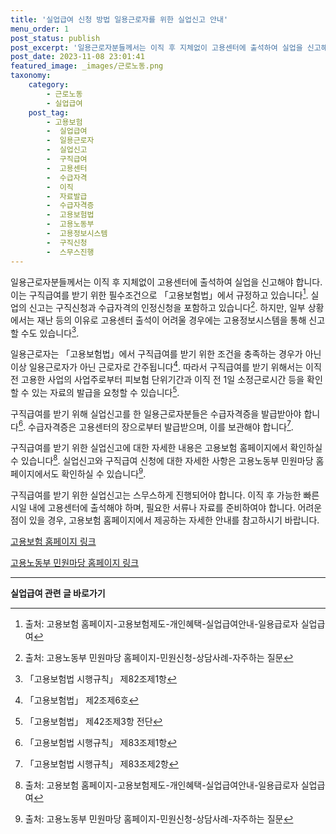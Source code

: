 ```yaml
---
title: '실업급여 신청 방법 일용근로자를 위한 실업신고 안내'
menu_order: 1
post_status: publish
post_excerpt: '일용근로자분들께서는 이직 후 지체없이 고용센터에 출석하여 실업을 신고해야 합니다. 이는 구직급여를 받기 위한 필수조건으로  고용보험법 에서 규정하고 있습니다  1 . 실업의 신고는 구직신청과 수급자격의 인정신청을 포함하고 있습니다  2 . 하지만, 일부 상황에서는 재난 등의 이유로 고용센터 출석이 어려울 경우에는 고용정보시스템을 통해 신고할 수도 있습니다  4 .'
post_date: 2023-11-08 23:01:41
featured_image: _images/근로노동.png
taxonomy:
    category:
        - 근로노동
        - 실업급여
    post_tag:
        - 고용보험
        -  실업급여
        -  일용근로자
        -  실업신고
        -  구직급여
        -  고용센터
        -  수급자격
        -  이직
        -  자료발급
        -  수급자격증
        -  고용보험법
        -  고용노동부
        -  고용정보시스템
        -  구직신청
        -  스무스진행
---
```



일용근로자분들께서는 이직 후 지체없이 고용센터에 출석하여 실업을 신고해야 합니다. 이는 구직급여를 받기 위한 필수조건으로 「고용보험법」에서 규정하고 있습니다[^1]. 실업의 신고는 구직신청과 수급자격의 인정신청을 포함하고 있습니다[^2]. 하지만, 일부 상황에서는 재난 등의 이유로 고용센터 출석이 어려울 경우에는 고용정보시스템을 통해 신고할 수도 있습니다[^4].

일용근로자는 「고용보험법」에서 구직급여를 받기 위한 조건을 충족하는 경우가 아닌 이상 일용근로자가 아닌 근로자로 간주됩니다[^6]. 따라서 구직급여를 받기 위해서는 이직 전 고용한 사업의 사업주로부터 피보험 단위기간과 이직 전 1일 소정근로시간 등을 확인할 수 있는 자료의 발급을 요청할 수 있습니다[^9].

구직급여를 받기 위해 실업신고를 한 일용근로자분들은 수급자격증을 발급받아야 합니다[^12]. 수급자격증은 고용센터의 장으로부터 발급받으며, 이를 보관해야 합니다[^15].

구직급여를 받기 위한 실업신고에 대한 자세한 내용은 고용보험 홈페이지에서 확인하실 수 있습니다[^1]. 실업신고와 구직급여 신청에 대한 자세한 사항은 고용노동부 민원마당 홈페이지에서도 확인하실 수 있습니다[^2].

구직급여를 받기 위한 실업신고는 스무스하게 진행되어야 합니다. 이직 후 가능한 빠른 시일 내에 고용센터에 출석해야 하며, 필요한 서류나 자료를 준비하여야 합니다. 어려운 점이 있을 경우, 고용보험 홈페이지에서 제공하는 자세한 안내를 참고하시기 바랍니다.

[고용보험 홈페이지 링크](http://www.keis.or.kr)

[고용노동부 민원마당 홈페이지 링크](http://www.moel.go.kr)

[^1]: 출처: 고용보험 홈페이지-고용보험제도-개인혜택-실업급여안내-일용급로자 실업급여
[^2]: 출처: 고용노동부 민원마당 홈페이지-민원신청-상담사례-자주하는 질문
[^4]: 「고용보험법 시행규칙」 제82조제1항
[^6]: 「고용보험법」 제2조제6호
[^9]: 「고용보험법」 제42조제3항 전단
[^12]: 「고용보험법 시행규칙」 제83조제1항
[^15]: 「고용보험법 시행규칙」 제83조제2항
<!-- wp:separator -->
<hr class="wp-block-separator has-alpha-channel-opacity"/>
<!-- /wp:separator -->

<!-- wp:group {"backgroundColor":"base","layout":{"type":"constrained"}} -->
<div class="wp-block-group has-base-background-color has-background"><!-- wp:paragraph {"align":"center","fontSize":"medium"} -->
<p class="has-text-align-center has-large-font-size"><strong>실업급여 관련 글 바로가기</strong></p>
<!-- /wp:paragraph -->


<!-- wp:latest-posts {"categories":[{"id":10977,"count":19,"description":"","link":"https://uknowlaw.com/category/%ec%8b%a4%ec%97%85%ea%b8%89%ec%97%ac/","name":"실업급여","slug":"실업급여","taxonomy":"category","parent":0,"meta":[],"_links":{"self":[{"href":"https://uknowlaw.com/wp-json/wp/v2/categories/10977"}],"collection":[{"href":"https://uknowlaw.com/wp-json/wp/v2/categories"}],"about":[{"href":"https://uknowlaw.com/wp-json/wp/v2/taxonomies/category"}],"wp:post_type":[{"href":"https://uknowlaw.com/wp-json/wp/v2/posts?categories=10977"}],"curies":[{"name":"wp","href":"https://api.w.org/{rel}","templated":true}]}}],"postsToShow":100,"excerptLength":28,"postLayout":"grid","columns":2,"featuredImageAlign":"left","featuredImageSizeSlug":"large","fontSize":18px} /--></div>
<!-- /wp:group -->